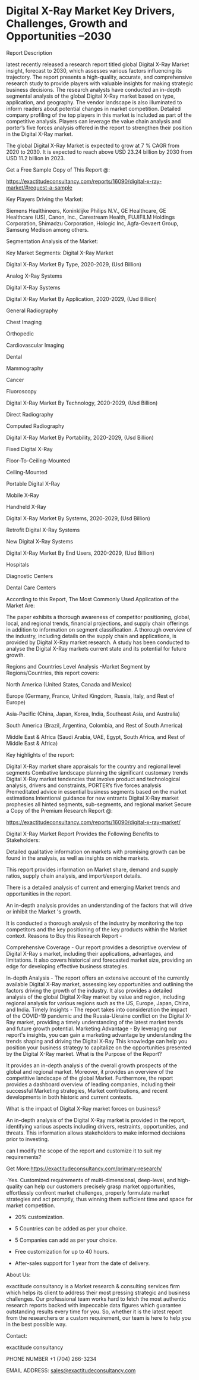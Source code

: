 # Digital X-Ray Market Key Drivers, Challenges, Growth and Opportunities –2030

Report Description

latest recently released a research report titled global Digital X-Ray Market insight, forecast to 2030, which assesses various factors influencing its trajectory. The report presents a high-quality, accurate, and comprehensive research study to provide players with valuable insights for making strategic business decisions. The research analysts have conducted an in-depth segmental analysis of the global Digital X-Ray market based on type, application, and geography. The vendor landscape is also illuminated to inform readers about potential changes in market competition. Detailed company profiling of the top players in this market is included as part of the competitive analysis. Players can leverage the value chain analysis and porter’s five forces analysis offered in the report to strengthen their position in the Digital X-Ray market.

The global Digital X-Ray Market is expected to grow at 7 % CAGR from 2020 to 2030. It is expected to reach above USD 23.24 billion by 2030 from USD 11.2 billion in 2023.

Get a Free Sample Copy of This Report @:

https://exactitudeconsultancy.com/reports/16090/digital-x-ray-market/#request-a-sample

Key Players Driving the Market:

Siemens Healthineers, Koninklijke Philips N.V., GE Healthcare, GE Healthcare (US), Canon, Inc., Carestream Health, FUJIFILM Holdings Corporation, Shimadzu Corporation, Hologic Inc, Agfa-Gevaert Group, Samsung Medison among others.

Segmentation Analysis of the Market:

Key Market Segments: Digital X-Ray Market

Digital X-Ray Market By Type, 2020-2029, (Usd Billion)

Analog X-Ray Systems

Digital X-Ray Systems

Digital X-Ray Market By Application, 2020-2029, (Usd Billion)

General Radiography

Chest Imaging

Orthopedic

Cardiovascular Imaging

Dental

Mammography

Cancer

Fluoroscopy

Digital X-Ray Market By Technology, 2020-2029, (Usd Billion)

Direct Radiography

Computed Radiography

Digital X-Ray Market By Portability, 2020-2029, (Usd Billion)

Fixed Digital X-Ray

Floor-To-Ceiling-Mounted

Ceiling-Mounted

Portable Digital X-Ray

Mobile X-Ray

Handheld X-Ray

Digital X-Ray Market By Systems, 2020-2029, (Usd Billion)

Retrofit Digital X-Ray Systems

New Digital X-Ray Systems

Digital X-Ray Market By End Users, 2020-2029, (Usd Billion)

Hospitals

Diagnostic Centers

Dental Care Centers

According to this Report, The Most Commonly Used Application of the Market Are:

The paper exhibits a thorough awareness of competitor positioning, global, local, and regional trends, financial projections, and supply chain offerings in addition to information on segment classification. A thorough overview of the industry, including details on the supply chain and applications, is provided by Digital X-Ray market research. A study has been conducted to analyse the Digital X-Ray markets current state and its potential for future growth.

Regions and Countries Level Analysis -Market Segment by Regions/Countries, this report covers:

North America (United States, Canada and Mexico)

Europe (Germany, France, United Kingdom, Russia, Italy, and Rest of Europe)

Asia-Pacific (China, Japan, Korea, India, Southeast Asia, and Australia)

South America (Brazil, Argentina, Colombia, and Rest of South America)

Middle East & Africa (Saudi Arabia, UAE, Egypt, South Africa, and Rest of Middle East & Africa)

Key highlights of the report:

Digital X-Ray market share appraisals for the country and regional level segments
Combative landscape planning the significant customary trends
Digital X-Ray market tendencies that involve product and technological analysis, drivers and constraints, PORTER’s five forces analysis
Premeditated advice in essential business segments based on the market estimations
Intentional guidance for new entrants
Digital X-Ray market prophesies all hinted segments, sub-segments, and regional market
Secure a Copy of the Premium Research Report @:

https://exactitudeconsultancy.com/reports/16090/digital-x-ray-market/

Digital X-Ray Market Report Provides the Following Benefits to Stakeholders:

Detailed qualitative information on markets with promising growth can be found in the analysis, as well as insights on niche markets.

This report provides information on Market share, demand and supply ratios, supply chain analysis, and import/export details.

There is a detailed analysis of current and emerging Market trends and opportunities in the report.

An in-depth analysis provides an understanding of the factors that will drive or inhibit the Market 's growth.

It is conducted a thorough analysis of the industry by monitoring the top competitors and the key positioning of the key products within the Market context.
Reasons to Buy this Research Report -

Comprehensive Coverage - Our report provides a descriptive overview of Digital X-Ray s market, including their applications, advantages, and limitations. It also covers historical and forecasted market size, providing an edge for developing effective business strategies.

In-depth Analysis - The report offers an extensive account of the currently available Digital X-Ray market, assessing key opportunities and outlining the factors driving the growth of the industry. It also provides a detailed analysis of the global Digital X-Ray market by value and region, including regional analysis for various regions such as the US, Europe, Japan, China, and India.
Timely Insights - The report takes into consideration the impact of the COVID-19 pandemic and the Russia-Ukraine conflict on the Digital X-Ray market, providing a timely understanding of the latest market trends and future growth potential.
Marketing Advantage - By leveraging our report's insights, you can gain a marketing advantage by understanding the trends shaping and driving the Digital X-Ray This knowledge can help you position your business strategy to capitalize on the opportunities presented by the Digital X-Ray market.
What is the Purpose of the Report?

It provides an in-depth analysis of the overall growth prospects of the global and regional market. Moreover, it provides an overview of the competitive landscape of the global Market. Furthermore, the report provides a dashboard overview of leading companies, including their successful Marketing strategies, Market contributions, and recent developments in both historic and current contexts.

What is the impact of Digital X-Ray market forces on business?

An in-depth analysis of the Digital X-Ray market is provided in the report, identifying various aspects including drivers, restraints, opportunities, and threats. This information allows stakeholders to make informed decisions prior to investing.

can I modify the scope of the report and customize it to suit my requirements?

Get More:https://exactitudeconsultancy.com/primary-research/

-Yes. Customized requirements of multi-dimensional, deep-level, and high-quality can help our customers precisely grasp market opportunities, effortlessly confront market challenges, properly formulate market strategies and act promptly, thus winning them sufficient time and space for market competition.

- 20% customization.

- 5 Countries can be added as per your choice.

- 5 Companies can add as per your choice.

- Free customization for up to 40 hours.

- After-sales support for 1 year from the date of delivery.

About Us:

exactitude consultancy is a Market research & consulting services firm which helps its client to address their most pressing strategic and business challenges. Our professional team works hard to fetch the most authentic research reports backed with impeccable data figures which guarantee outstanding results every time for you. So, whether it is the latest report from the researchers or a custom requirement, our team is here to help you in the best possible way.

Contact:

exactitude consultancy

PHONE NUMBER +1 (704) 266-3234

EMAIL ADDRESS: sales@exactitudeconsultancy.com
